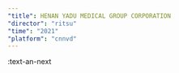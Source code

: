 ```yaml
---
"title": HENAN YADU MEDICAL GROUP CORPORATION
"director": "ritsu"
"time": "2021"
"platform": "cnnvd"
---
```


:text-an-next